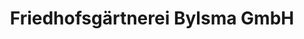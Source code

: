 ---
title: "Friedhofsgärtnerei Bylsma GmbH"
url: /essen/friedhofsgaertnerei-bylsma-gmbh/
shop: Garten-Center
---